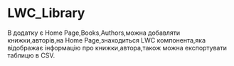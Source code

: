 # LWC_Library
В додатку є Home Page,Books,Authors,можна добавляти книжки,авторів,на Home Page,знаходиться LWC компонента,яка відображає інформацію про книжки,автора,також можна експортувати таблицю в CSV.
